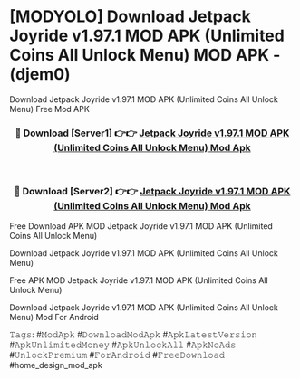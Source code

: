 # [MODYOLO] Download Jetpack Joyride v1.97.1 MOD APK (Unlimited Coins All Unlock Menu) MOD APK - (djem0)
Download Jetpack Joyride v1.97.1 MOD APK (Unlimited Coins All Unlock Menu) Free Mod APK

<div align="center">
<h3>🔴 Download [Server1] 👉👉 <a href="https://apk-comot.site?title=Jetpack_Joyride_v1.97.1_MOD_APK_(Unlimited_Coins_All_Unlock_Menu)">Jetpack Joyride v1.97.1 MOD APK (Unlimited Coins All Unlock Menu) Mod Apk</a></h3><br>

<h3>🔴 Download [Server2] 👉👉 <a href="https://apk-comot.site?title=Jetpack_Joyride_v1.97.1_MOD_APK_(Unlimited_Coins_All_Unlock_Menu)">Jetpack Joyride v1.97.1 MOD APK (Unlimited Coins All Unlock Menu) Mod Apk</a></h3>
</div>


Free Download APK MOD Jetpack Joyride v1.97.1 MOD APK (Unlimited Coins All Unlock Menu)

Download Jetpack Joyride v1.97.1 MOD APK (Unlimited Coins All Unlock Menu) 

Free APK MOD Jetpack Joyride v1.97.1 MOD APK (Unlimited Coins All Unlock Menu) 

Download Jetpack Joyride v1.97.1 MOD APK (Unlimited Coins All Unlock Menu) Mod For Android

𝚃𝚊𝚐𝚜: #𝙼𝚘𝚍𝙰𝚙𝚔 #𝙳𝚘𝚠𝚗𝚕𝚘𝚊𝚍𝙼𝚘𝚍𝙰𝚙𝚔 #𝙰𝚙𝚔𝙻𝚊𝚝𝚎𝚜𝚝𝚅𝚎𝚛𝚜𝚒𝚘𝚗 #𝙰𝚙𝚔𝚄𝚗𝚕𝚒𝚖𝚒𝚝𝚎𝚍𝙼𝚘𝚗𝚎𝚢 #𝙰𝚙𝚔𝚄𝚗𝚕𝚘𝚌𝚔𝙰𝚕𝚕 #𝙰𝚙𝚔𝙽𝚘𝙰𝚍𝚜 #𝚄𝚗𝚕𝚘𝚌𝚔𝙿𝚛𝚎𝚖𝚒𝚞𝚖 #𝙵𝚘𝚛𝙰𝚗𝚍𝚛𝚘𝚒𝚍 #𝙵𝚛𝚎𝚎𝙳𝚘𝚠𝚗𝚕𝚘𝚊𝚍 #home_design_mod_apk